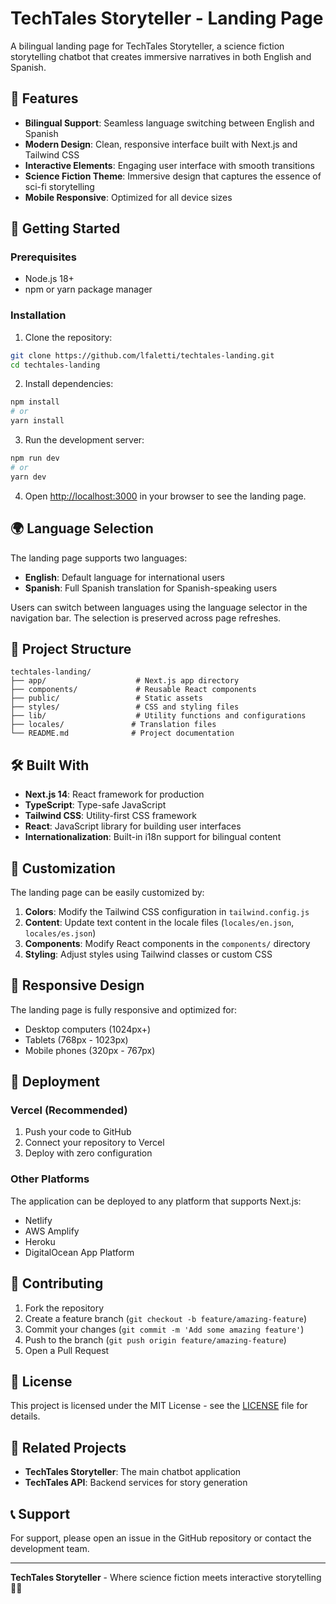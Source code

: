 # TechTales Storyteller - Landing Page

A bilingual landing page for TechTales Storyteller, a science fiction storytelling chatbot that creates immersive narratives in both English and Spanish.

## 🌟 Features

- **Bilingual Support**: Seamless language switching between English and Spanish
- **Modern Design**: Clean, responsive interface built with Next.js and Tailwind CSS
- **Interactive Elements**: Engaging user interface with smooth transitions
- **Science Fiction Theme**: Immersive design that captures the essence of sci-fi storytelling
- **Mobile Responsive**: Optimized for all device sizes

## 🚀 Getting Started

### Prerequisites

- Node.js 18+ 
- npm or yarn package manager

### Installation

1. Clone the repository:
```bash
git clone https://github.com/lfaletti/techtales-landing.git
cd techtales-landing
```

2. Install dependencies:
```bash
npm install
# or
yarn install
```

3. Run the development server:
```bash
npm run dev
# or
yarn dev
```

4. Open [http://localhost:3000](http://localhost:3000) in your browser to see the landing page.

## 🌍 Language Selection

The landing page supports two languages:

- **English**: Default language for international users
- **Spanish**: Full Spanish translation for Spanish-speaking users

Users can switch between languages using the language selector in the navigation bar. The selection is preserved across page refreshes.

## 📁 Project Structure

```
techtales-landing/
├── app/                    # Next.js app directory
├── components/             # Reusable React components
├── public/                 # Static assets
├── styles/                 # CSS and styling files
├── lib/                    # Utility functions and configurations
├── locales/               # Translation files
└── README.md              # Project documentation
```

## 🛠️ Built With

- **Next.js 14**: React framework for production
- **TypeScript**: Type-safe JavaScript
- **Tailwind CSS**: Utility-first CSS framework
- **React**: JavaScript library for building user interfaces
- **Internationalization**: Built-in i18n support for bilingual content

## 🎨 Customization

The landing page can be easily customized by:

1. **Colors**: Modify the Tailwind CSS configuration in `tailwind.config.js`
2. **Content**: Update text content in the locale files (`locales/en.json`, `locales/es.json`)
3. **Components**: Modify React components in the `components/` directory
4. **Styling**: Adjust styles using Tailwind classes or custom CSS

## 📱 Responsive Design

The landing page is fully responsive and optimized for:

- Desktop computers (1024px+)
- Tablets (768px - 1023px)
- Mobile phones (320px - 767px)

## 🚀 Deployment

### Vercel (Recommended)

1. Push your code to GitHub
2. Connect your repository to Vercel
3. Deploy with zero configuration

### Other Platforms

The application can be deployed to any platform that supports Next.js:

- Netlify
- AWS Amplify
- Heroku
- DigitalOcean App Platform

## 🤝 Contributing

1. Fork the repository
2. Create a feature branch (`git checkout -b feature/amazing-feature`)
3. Commit your changes (`git commit -m 'Add some amazing feature'`)
4. Push to the branch (`git push origin feature/amazing-feature`)
5. Open a Pull Request

## 📄 License

This project is licensed under the MIT License - see the [LICENSE](LICENSE) file for details.

## 🔗 Related Projects

- **TechTales Storyteller**: The main chatbot application
- **TechTales API**: Backend services for story generation

## 📞 Support

For support, please open an issue in the GitHub repository or contact the development team.

---

**TechTales Storyteller** - Where science fiction meets interactive storytelling 🚀✨

